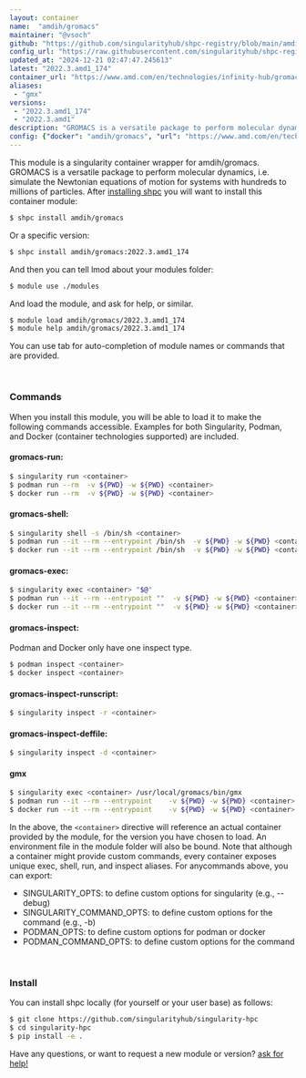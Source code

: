 ```yaml
---
layout: container
name:  "amdih/gromacs"
maintainer: "@vsoch"
github: "https://github.com/singularityhub/shpc-registry/blob/main/amdih/gromacs/container.yaml"
config_url: "https://raw.githubusercontent.com/singularityhub/shpc-registry/main/amdih/gromacs/container.yaml"
updated_at: "2024-12-21 02:47:47.245613"
latest: "2022.3.amd1_174"
container_url: "https://www.amd.com/en/technologies/infinity-hub/gromacs"
aliases:
 - "gmx"
versions:
 - "2022.3.amd1_174"
 - "2022.3.amd1"
description: "GROMACS is a versatile package to perform molecular dynamics, i.e. simulate the Newtonian equations of motion for systems with hundreds to millions of particles."
config: {"docker": "amdih/gromacs", "url": "https://www.amd.com/en/technologies/infinity-hub/gromacs", "description": "GROMACS is a versatile package to perform molecular dynamics, i.e. simulate the Newtonian equations of motion for systems with hundreds to millions of particles.", "maintainer": "@cristiandipietrantonio", "latest": {"2022.3.amd1_174": "sha256:3def3e37a32b014a80620e588f16241e23d4043b6a0a022f09a3d856cda72ee3"}, "tags": {"2022.3.amd1_174": "sha256:3def3e37a32b014a80620e588f16241e23d4043b6a0a022f09a3d856cda72ee3", "2022.3.amd1": "sha256:3def3e37a32b014a80620e588f16241e23d4043b6a0a022f09a3d856cda72ee3"}, "aliases": [{"name": "gmx", "command": "/usr/local/gromacs/bin/gmx"}]}
---
```


This module is a singularity container wrapper for amdih/gromacs.
GROMACS is a versatile package to perform molecular dynamics, i.e. simulate the Newtonian equations of motion for systems with hundreds to millions of particles.
After [installing shpc](#install) you will want to install this container module:


```bash
$ shpc install amdih/gromacs
```

Or a specific version:

```bash
$ shpc install amdih/gromacs:2022.3.amd1_174
```

And then you can tell lmod about your modules folder:

```bash
$ module use ./modules
```

And load the module, and ask for help, or similar.

```bash
$ module load amdih/gromacs/2022.3.amd1_174
$ module help amdih/gromacs/2022.3.amd1_174
```

You can use tab for auto-completion of module names or commands that are provided.

<br>

### Commands

When you install this module, you will be able to load it to make the following commands accessible.
Examples for both Singularity, Podman, and Docker (container technologies supported) are included.

#### gromacs-run:

```bash
$ singularity run <container>
$ podman run --rm  -v ${PWD} -w ${PWD} <container>
$ docker run --rm  -v ${PWD} -w ${PWD} <container>
```

#### gromacs-shell:

```bash
$ singularity shell -s /bin/sh <container>
$ podman run --it --rm --entrypoint /bin/sh  -v ${PWD} -w ${PWD} <container>
$ docker run --it --rm --entrypoint /bin/sh  -v ${PWD} -w ${PWD} <container>
```

#### gromacs-exec:

```bash
$ singularity exec <container> "$@"
$ podman run --it --rm --entrypoint ""  -v ${PWD} -w ${PWD} <container> "$@"
$ docker run --it --rm --entrypoint ""  -v ${PWD} -w ${PWD} <container> "$@"
```

#### gromacs-inspect:

Podman and Docker only have one inspect type.

```bash
$ podman inspect <container>
$ docker inspect <container>
```

#### gromacs-inspect-runscript:

```bash
$ singularity inspect -r <container>
```

#### gromacs-inspect-deffile:

```bash
$ singularity inspect -d <container>
```


#### gmx

```bash
$ singularity exec <container> /usr/local/gromacs/bin/gmx
$ podman run --it --rm --entrypoint    -v ${PWD} -w ${PWD} <container> -c " $@"
$ docker run --it --rm --entrypoint    -v ${PWD} -w ${PWD} <container> -c " $@"
```



In the above, the `<container>` directive will reference an actual container provided
by the module, for the version you have chosen to load. An environment file in the
module folder will also be bound. Note that although a container
might provide custom commands, every container exposes unique exec, shell, run, and
inspect aliases. For anycommands above, you can export:

 - SINGULARITY_OPTS: to define custom options for singularity (e.g., --debug)
 - SINGULARITY_COMMAND_OPTS: to define custom options for the command (e.g., -b)
 - PODMAN_OPTS: to define custom options for podman or docker
 - PODMAN_COMMAND_OPTS: to define custom options for the command

<br>

### Install

You can install shpc locally (for yourself or your user base) as follows:

```bash
$ git clone https://github.com/singularityhub/singularity-hpc
$ cd singularity-hpc
$ pip install -e .
```

Have any questions, or want to request a new module or version? [ask for help!](https://github.com/singularityhub/singularity-hpc/issues)